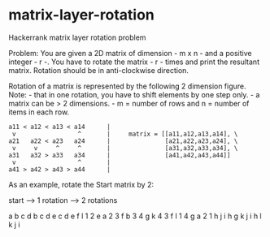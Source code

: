 # matrix-layer-rotation
Hackerrank matrix layer rotation problem

Problem:
You are given a 2D matrix of dimension - m x n - and a positive integer - r -. 
You have to rotate the matrix - r - times and print the resultant matrix. 
Rotation should be in anti-clockwise direction.

Rotation of a  matrix is represented by the following 2 dimension figure. 
Note: - that in one rotation, you have to shift elements by one step only.
      - a matrix can be > 2 dimensions.
       - m = number of rows and n = number of items in each row.      

    a11 < a12 < a13 < a14      |
     v                 ^       |     matrix = [[a11,a12,a13,a14], \
    a21   a22 < a23   a24      |               [a21,a22,a23,a24], \
     v     v     ^     ^       |               [a31,a32,a33,a34], \
    a31   a32 > a33   a34      |               [a41,a42,a43,a44]]
     v                 ^       |
    a41 > a42 > a43 > a44      |



 As an example, rotate the Start matrix by 2:

   start    --> 1 rotation --> 2 rotations

  a b c d        b c d e         c d e f
  l 1 2 e        a 2 3 f         b 3 4 g
  k 4 3 f        l 1 4 g         a 2 1 h
  j i h g        k j i h         l k j i
